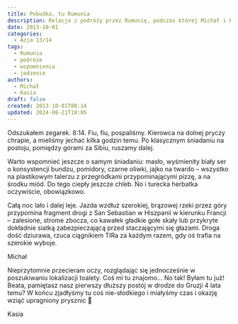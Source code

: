 ```yaml
---
title: Pobudka, tu Rumunia
description: Relacja z podróży przez Rumunię, podczas której Michał i Kasia odkrywają piękno krajobrazów, smakują lokalne potrawy i wspominają wcześniejsze przygody. Opis porannej jazdy, śniadania oraz wspomnień z przeszłości.
date: 2013-10-01
categories:
  - Azja 13/14
tags:
  - Rumunia
  - podróże
  - wspomnienia
  - jedzenie
authors:
  - Michał
  - Kasia
draft: false
created: 2013-10-01T08:14
updated: 2024-08-21T18:05
---
```

Odszukałem zegarek. 8:14. Fiu, fiu, pospaliśmy. Kierowca na dolnej pryczy chrapie, a mieliśmy jechać kilka godzin temu. Po klasycznym śniadaniu na postoju, pomiędzy górami za Sibiu, ruszamy dalej.

Warto wspomnieć jeszcze o samym śniadaniu: masło, wyśmienity biały ser o konsystencji bundzu, pomidory, czarne oliwki, jajko na twardo – wszystko na plastikowym talerzu z przegródkami przypominającymi pizzę, a na środku miód. Do tego ciepły jeszcze chleb. No i turecka herbatka oczywiście, obowiązkowo.

Całą noc lało i dalej leje. Jazda wzdłuż szerokiej, brązowej rzeki przez góry przypomina fragment drogi z San Sebastian w Hiszpanii w kierunku Francji – zalesione, strome zbocza, co kawałek gładkie gołe skały lub przykryte dokładnie siatką zabezpieczającą przed staczającymi się głazami. Droga dość dziurawa, rzuca ciągnikiem TIRa za każdym razem, gdy oś trafia na szerokie wyboje.

Michał

Nieprzytomnie przecieram oczy, rozglądając się jednocześnie w poszukiwaniu lokalizacji toalety. Coś mi tu znajomo… No tak! Byłam tu już! Beata, pamiętasz nasz pierwszy dłuższy postój w drodze do Gruzji 4 lata temu? W końcu zjadłyśmy tu coś nie-słodkiego i miałyśmy czas i okazję wziąć upragniony prysznic 🙂

Kasia